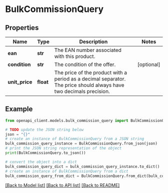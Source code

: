 # BulkCommissionQuery


## Properties

Name | Type | Description | Notes
------------ | ------------- | ------------- | -------------
**ean** | **str** | The EAN number associated with this product. | 
**condition** | **str** | The condition of the offer. | [optional] 
**unit_price** | **float** | The price of the product with a period as a decimal separator. The price should always have two decimals precision. | 

## Example

```python
from openapi_client.models.bulk_commission_query import BulkCommissionQuery

# TODO update the JSON string below
json = "{}"
# create an instance of BulkCommissionQuery from a JSON string
bulk_commission_query_instance = BulkCommissionQuery.from_json(json)
# print the JSON string representation of the object
print(BulkCommissionQuery.to_json())

# convert the object into a dict
bulk_commission_query_dict = bulk_commission_query_instance.to_dict()
# create an instance of BulkCommissionQuery from a dict
bulk_commission_query_from_dict = BulkCommissionQuery.from_dict(bulk_commission_query_dict)
```
[[Back to Model list]](../README.md#documentation-for-models) [[Back to API list]](../README.md#documentation-for-api-endpoints) [[Back to README]](../README.md)



